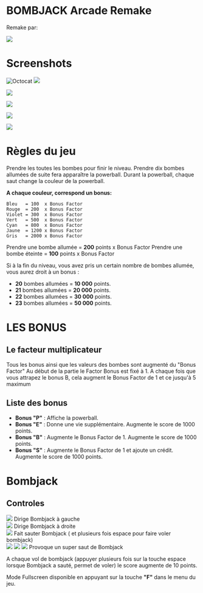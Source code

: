 # BOMBJACK Arcade Remake

Remake par:

![](http://coder.free.fr/images/retrovision1-retail.png)

# Screenshots
![Octocat](https://github.githubassets.com/images/icons/emoji/octocat.png)
![](http://coder.free.fr/images/bombjack1.jpeg)  
            
![](http://coder.free.fr/images/bombjack2.png)    
          
![](http://coder.free.fr/images/bombjack3.jpeg) 
             
![](http://coder.free.fr/images/bombjack4.jpeg)  
            
![](http://coder.free.fr/images/bombjack5.jpeg)              

#  Règles du jeu

 Prendre les toutes les bombes pour finir le niveau.
 Prendre dix bombes allumées de suite fera apparaître la powerball.
 Durant la powerball, chaque saut change la couleur de la powerball.
 
**A chaque couleur, correspond un bonus:**
<pre><code>Bleu   = 100  x Bonus Factor
Rouge  = 200  x Bonus Factor
Violet = 300  x Bonus Factor
Vert   = 500  x Bonus Factor
Cyan   = 800  x Bonus Factor
Jaune  = 1200 x Bonus Factor
Gris   = 2000 x Bonus Factor</code></pre>

 Prendre une bombe allumée = **200** points x Bonus Factor
 Prendre une bombe éteinte = **100** points x Bonus Factor
 
 Si à la fin du niveau, vous avez pris un certain nombre de bombes allumée, vous aurez droit à un bonus :
 * **20** bombes allumées = **10 000** points.
 * **21** bombes allumées = **20 000** points.
 * **22** bombes allumées = **30 000** points.
 * **23** bombes allumées = **50 000** points.

#  LES  BONUS

##   Le facteur multiplicateur
  
  Tous les bonus ainsi que les valeurs des bombes sont augmenté du "Bonus Factor"
  Au début de la partie le Factor Bonus est fixé à 1.
  A chaque fois que vous attrapez le bonus B, cela augment le Bonus Factor de 1 et ce jusqu'à 5 maximum
 
##   Liste des bonus
  
 * **Bonus "P"** : Affiche la powerball.
 * **Bonus "E"** : Donne une vie supplémentaire. Augmente le score de 1000 points.
 * **Bonus "B"** : Augmente le Bonus Factor de 1. Augmente le score de 1000 points.
 * **Bonus "S"** : Augmente le Bonus Factor de 1 et ajoute un crédit. Augmente le score de 1000 points.


# Bombjack

## Controles

 ![](http://coder.free.fr/images/github/left.png) Dirige Bombjack à gauche</br>
 ![](http://coder.free.fr/images/github/right.png) Dirige Bombjack à droite</br>
 ![](http://coder.free.fr/images/github/space.png) Fait sauter Bombjack ( et plusieurs fois espace pour faire voler bombjack)</br>
 ![](http://coder.free.fr/images/github/up.png) ![](http://coder.free.fr/images/github/add.png) ![](http://coder.free.fr/images/github/space.png) Provoque un super saut de Bombjack</br>

A chaque vol de bombjack (appuyer plusieurs fois sur la touche espace lorsque Bombjack a sauté, permet de voler) le score augmente de 10 points.
 
Mode Fullscreen disponible en appuyant sur la touche **"F"** dans le menu du jeu.
 
